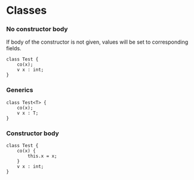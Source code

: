 # Classes

### No constructor body
If body of the constructor is not given, values will be set to corresponding fields.

```ellie
class Test {
    co(x);
    v x : int;
}
```

### Generics

```ellie
class Test<T> {
    co(x);
    v x : T;
}
```

### Constructor body
```ellie
class Test {
    co(x) {
        this.x = x;
    }
    v x : int;
}
```
